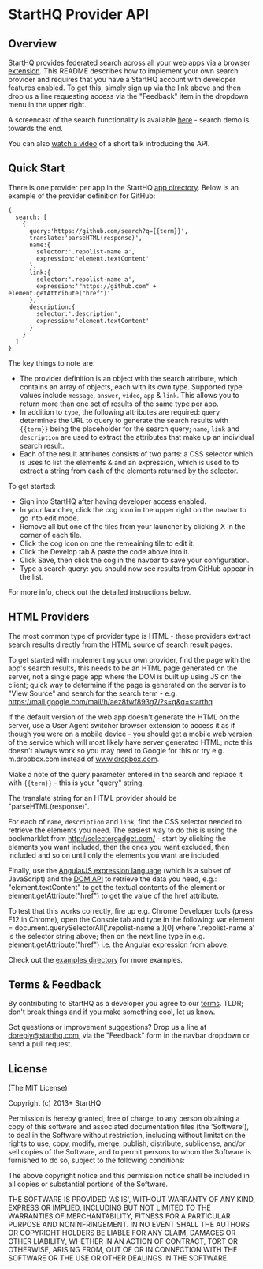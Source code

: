 # StartHQ Provider API

## Overview

[StartHQ](https://starthq.com) provides federated search across all your web apps via a [browser extension](https://starthq.com/ext). This README describes how to implement your own search provider and requires that you have a StartHQ account with developer features enabled. To get this, simply sign up via the link above and then drop us a line requesting access via the "Feedback" item in the dropdown menu in the upper right.

A screencast of the search functionality is available [here](https://www.dropbox.com/s/04rrwxuuvkzpyrp/starthq.mp4) - search demo is towards the end.

You can also [watch a video](https://www.youtube.com/watch?v=WFWxjSOQMVI) of a short talk introducing the API.

## Quick Start

There is one provider per app in the StartHQ [app directory](https://starthq.com/apps/). Below is an example of the provider definition for GitHub:


```
{
  search: [
    {
      query:'https://github.com/search?q={{term}}',
      translate:'parseHTML(response)',
      name:{
        selector:'.repolist-name a',
        expression:'element.textContent'
      },
      link:{
        selector:'.repolist-name a',
        expression:'"https://github.com" + element.getAttribute("href")'
      },
      description:{
        selector:'.description',
        expression:'element.textContent'
      }
    }
  ]
}
```

The key things to note are:

  - The provider definition is an object with the search attribute, which contains an array of objects, each with its own type. Supported type values include `message`, `answer`, `video`, `app` & `link`. This allows you to return more than one set of results of the same type per app.
  - In addition to `type`, the following attributes are required: `query` determines the URL to query to generate the search results with `{{term}}` being the placeholder for the search query; `name`, `link` and `description` are used to extract the attributes that make up an individual search result.
  - Each of the result attributes consists of two parts: a CSS selector which is uses to list the elements & and an expression, which is used to to extract a string from each of the elements returned by the selector.

To get started:

  - Sign into StartHQ after having developer access enabled.
  - In your launcher, click the cog icon in the upper right on the navbar to go into edit mode.
  - Remove all but one of the tiles from your launcher by clicking X in the corner of each tile.
  - Click the cog icon on one the remeaining tile to edit it.
  - Click the Develop tab & paste the code above into it.
  - Click Save, then click the cog in the navbar to save your configuration.
  - Type a search query: you should now see results from GitHub appear in the list.

For more info, check out the detailed instructions below.

## HTML Providers

The most common type of provider type is HTML - these providers extract search results directly from the HTML source of search result pages.

To get started with implementing your own provider, find the page with the app's search results, this needs to be an HTML page generated on the server, not a single page app where the DOM is built up using JS on the client; quick way to determine if the page is generated on the server is to "View Source" and search for the search term - e.g. https://mail.google.com/mail/h/aez8fwf893g7/?s=q&q=starthq

If the default version of the web app doesn't generate the HTML on the server, use a User Agent switcher browser extension to access it as if though you were on a mobile device - you should get a mobile web version of the service which will most likely have server generated HTML; note this doesn't always work so you may need to Google for this or try e.g. m.dropbox.com instead of www.dropbox.com.

Make a note of the query parameter entered in the search and replace it with `{{term}}` - this is your "query" string.

The translate string for an HTML provider should be "parseHTML(response)".

For each of `name`, `description` and `link`, find the CSS selector needed to retrieve the elements you need. The easiest way to do this is using the bookmarklet from http://selectorgadget.com/ - start by clicking the elements you want included, then the ones you want excluded, then included and so on until only the elements you want are included.

Finally, use the [AngularJS expression language](http://docs.angularjs.org/guide/expression) (which is a subset of JavaScript) and the [DOM API](https://developer.mozilla.org/en-US/docs/Web/API/Node) to retrieve the data you need, e.g.: "element.textContent" to get the textual contents of the element or element.getAttribute("href") to get the value of the href attribute.

To test that this works correctly, fire up e.g. Chrome Developer tools (press F12 in Chrome), open the Console tab and type in the following: var element = document.querySelectorAll‎('.repolist-name a')[0] where '.repolist-name a' is the selector string above; then on the next line type in e.g. element.getAttribute("href") i.e. the Angular expression from above.

Check out the [examples directory](https://github.com/starthq/search/blob/master/examples) for more examples.

## Terms & Feedback

By contributing to StartHQ as a developer you agree to our [terms](https://starthq.com/terms). TLDR; don't break things and if you make something cool, let us know.

Got questions or improvement suggestions? Drop us a line at doreply@starthq.com, via the "Feedback" form in the navbar dropdown or send a pull request.

## License

(The MIT License)

Copyright (c) 2013+ StartHQ

Permission is hereby granted, free of charge, to any person obtaining
a copy of this software and associated documentation files (the
'Software'), to deal in the Software without restriction, including
without limitation the rights to use, copy, modify, merge, publish,
distribute, sublicense, and/or sell copies of the Software, and to
permit persons to whom the Software is furnished to do so, subject to
the following conditions:

The above copyright notice and this permission notice shall be
included in all copies or substantial portions of the Software.

THE SOFTWARE IS PROVIDED 'AS IS', WITHOUT WARRANTY OF ANY KIND,
EXPRESS OR IMPLIED, INCLUDING BUT NOT LIMITED TO THE WARRANTIES OF
MERCHANTABILITY, FITNESS FOR A PARTICULAR PURPOSE AND NONINFRINGEMENT.
IN NO EVENT SHALL THE AUTHORS OR COPYRIGHT HOLDERS BE LIABLE FOR ANY
CLAIM, DAMAGES OR OTHER LIABILITY, WHETHER IN AN ACTION OF CONTRACT,
TORT OR OTHERWISE, ARISING FROM, OUT OF OR IN CONNECTION WITH THE
SOFTWARE OR THE USE OR OTHER DEALINGS IN THE SOFTWARE.
